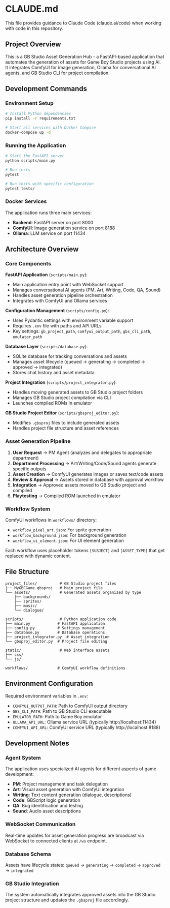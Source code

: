 # CLAUDE.md

This file provides guidance to Claude Code (claude.ai/code) when working with code in this repository.

## Project Overview

This is a GB Studio Asset Generation Hub - a FastAPI-based application that automates the generation of assets for Game Boy Studio projects using AI. It integrates ComfyUI for image generation, Ollama for conversational AI agents, and GB Studio CLI for project compilation.

## Development Commands

### Environment Setup
```bash
# Install Python dependencies
pip install -r requirements.txt

# Start all services with Docker Compose
docker-compose up -d
```

### Running the Application
```bash
# Start the FastAPI server
python scripts/main.py

# Run tests
pytest

# Run tests with specific configuration
pytest tests/
```

### Docker Services
The application runs three main services:
- **Backend**: FastAPI server on port 8000
- **ComfyUI**: Image generation service on port 8188
- **Ollama**: LLM service on port 11434

## Architecture Overview

### Core Components

**FastAPI Application** (`scripts/main.py`):
- Main application entry point with WebSocket support
- Manages conversational AI agents (PM, Art, Writing, Code, QA, Sound)
- Handles asset generation pipeline orchestration
- Integrates with ComfyUI and Ollama services

**Configuration Management** (`scripts/config.py`):
- Uses Pydantic settings with environment variable support
- Requires `.env` file with paths and API URLs
- Key settings: `gb_project_path`, `comfyui_output_path`, `gbs_cli_path`, `emulator_path`

**Database Layer** (`scripts/database.py`):
- SQLite database for tracking conversations and assets
- Manages asset lifecycle (queued → generating → completed → approved → integrated)
- Stores chat history and asset metadata

**Project Integration** (`scripts/project_integrator.py`):
- Handles moving generated assets to GB Studio project folders
- Manages GB Studio project compilation via CLI
- Launches compiled ROMs in emulator

**GB Studio Project Editor** (`scripts/gbsproj_editor.py`):
- Modifies `.gbsproj` files to include generated assets
- Handles project file structure and asset references

### Asset Generation Pipeline

1. **User Request** → PM Agent (analyzes and delegates to appropriate department)
2. **Department Processing** → Art/Writing/Code/Sound agents generate specific outputs
3. **Asset Creation** → ComfyUI generates images or saves text/code assets
4. **Review & Approval** → Assets stored in database with approval workflow
5. **Integration** → Approved assets moved to GB Studio project and compiled
6. **Playtesting** → Compiled ROM launched in emulator

### Workflow System

ComfyUI workflows in `workflows/` directory:
- `workflow_pixel_art.json`: For sprite generation
- `workflow_background.json`: For background generation
- `workflow_ui_element.json`: For UI element generation

Each workflow uses placeholder tokens `[SUBJECT]` and `[ASSET_TYPE]` that get replaced with dynamic content.

## File Structure

```
project_files/          # GB Studio project files
├── MyGBCGame.gbsproj   # Main project file
└── assets/             # Generated assets organized by type
    ├── backgrounds/
    ├── sprites/
    ├── music/
    └── dialogue/

scripts/                # Python application code
├── main.py            # FastAPI application
├── config.py          # Settings management
├── database.py        # Database operations
├── project_integrator.py  # Asset integration
└── gbsproj_editor.py  # Project file editing

static/                 # Web interface assets
├── css/
└── js/

workflows/             # ComfyUI workflow definitions
```

## Environment Configuration

Required environment variables in `.env`:
- `COMFYUI_OUTPUT_PATH`: Path to ComfyUI output directory
- `GBS_CLI_PATH`: Path to GB Studio CLI executable
- `EMULATOR_PATH`: Path to Game Boy emulator
- `OLLAMA_API_URL`: Ollama service URL (typically http://localhost:11434)
- `COMFYUI_API_URL`: ComfyUI service URL (typically http://localhost:8188)

## Development Notes

### Agent System
The application uses specialized AI agents for different aspects of game development:
- **PM**: Project management and task delegation
- **Art**: Visual asset generation with ComfyUI integration
- **Writing**: Text content generation (dialogue, descriptions)
- **Code**: GBScript logic generation
- **QA**: Bug identification and testing
- **Sound**: Audio asset descriptions

### WebSocket Communication
Real-time updates for asset generation progress are broadcast via WebSocket to connected clients at `/ws` endpoint.

### Database Schema
Assets have lifecycle states: `queued` → `generating` → `completed` → `approved` → `integrated`

### GB Studio Integration
The system automatically integrates approved assets into the GB Studio project structure and updates the `.gbsproj` file accordingly.